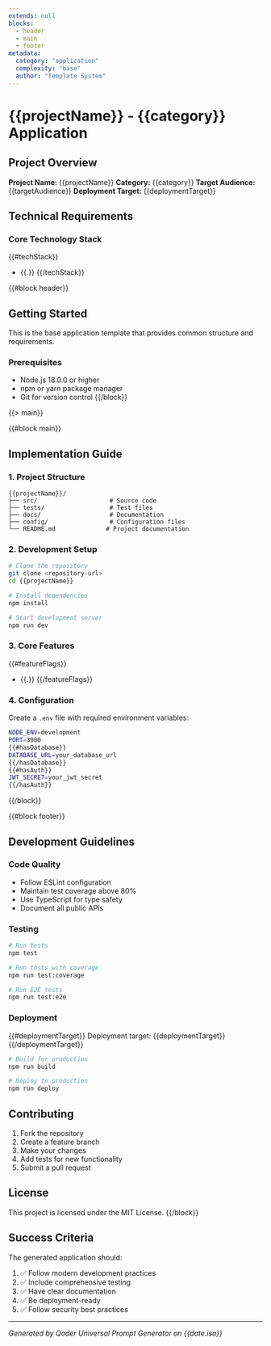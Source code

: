 ```yaml
---
extends: null
blocks:
  - header
  - main
  - footer
metadata:
  category: "application"
  complexity: "base"
  author: "Template System"
---
```


# {{projectName}} - {{category}} Application

## Project Overview
**Project Name:** {{projectName}}
**Category:** {{category}}
**Target Audience:** {{targetAudience}}
**Deployment Target:** {{deploymentTarget}}

## Technical Requirements

### Core Technology Stack
{{#techStack}}
- {{.}}
{{/techStack}}

{{#block header}}
## Getting Started

This is the base application template that provides common structure and requirements.

### Prerequisites
- Node.js 18.0.0 or higher
- npm or yarn package manager
- Git for version control
{{/block}}

{{> main}}

{{#block main}}
## Implementation Guide

### 1. Project Structure
```
{{projectName}}/
├── src/                    # Source code
├── tests/                  # Test files
├── docs/                   # Documentation
├── config/                 # Configuration files
└── README.md              # Project documentation
```

### 2. Development Setup
```bash
# Clone the repository
git clone <repository-url>
cd {{projectName}}

# Install dependencies
npm install

# Start development server
npm run dev
```

### 3. Core Features
{{#featureFlags}}
- {{.}}
{{/featureFlags}}

### 4. Configuration
Create a `.env` file with required environment variables:
```bash
NODE_ENV=development
PORT=3000
{{#hasDatabase}}
DATABASE_URL=your_database_url
{{/hasDatabase}}
{{#hasAuth}}
JWT_SECRET=your_jwt_secret
{{/hasAuth}}
```
{{/block}}

{{#block footer}}
## Development Guidelines

### Code Quality
- Follow ESLint configuration
- Maintain test coverage above 80%
- Use TypeScript for type safety
- Document all public APIs

### Testing
```bash
# Run tests
npm test

# Run tests with coverage
npm run test:coverage

# Run E2E tests
npm run test:e2e
```

### Deployment
{{#deploymentTarget}}
Deployment target: {{deploymentTarget}}
{{/deploymentTarget}}

```bash
# Build for production
npm run build

# Deploy to production
npm run deploy
```

## Contributing
1. Fork the repository
2. Create a feature branch
3. Make your changes
4. Add tests for new functionality
5. Submit a pull request

## License
This project is licensed under the MIT License.
{{/block}}

## Success Criteria
The generated application should:
1. ✅ Follow modern development practices
2. ✅ Include comprehensive testing
3. ✅ Have clear documentation
4. ✅ Be deployment-ready
5. ✅ Follow security best practices

---
*Generated by Qoder Universal Prompt Generator on {{date.iso}}*